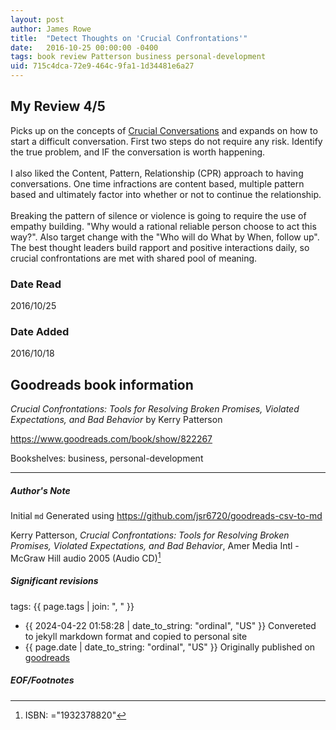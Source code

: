```yaml
---
layout: post
author: James Rowe
title:  "Detect Thoughts on 'Crucial Confrontations'"
date:   2016-10-25 00:00:00 -0400
tags: book review Patterson business personal-development
uid: 715c4dca-72e9-464c-9fa1-1d34481e6a27
---
```


<!-- highly dependent on how you personally use jekyll templates, and how you want this to show up -->
<!-- escape any jekyll keys with double brackets -->

## My Review 4/5

Picks up on the concepts of [Crucial Conversations](https://www.goodreads.com/book/show/15014) and expands on how to start a difficult conversation. First two steps do not require any risk. Identify the true problem, and IF the conversation is worth happening.<br/><br/>I also liked the Content, Pattern, Relationship (CPR) approach to having conversations. One time infractions are content based, multiple pattern based and ultimately factor into whether or not to continue the relationship.<br/><br/>Breaking the pattern of silence or violence is going to require the use of empathy building. "Why would a rational reliable person choose to act this way?".  Also target change with the "Who will do What by When, follow up". The best thought leaders build rapport and positive interactions daily, so crucial confrontations are met with shared pool of meaning.

### Date Read
2016/10/25

### Date Added
2016/10/18

## Goodreads book information

*Crucial Confrontations: Tools for Resolving Broken Promises, Violated Expectations, and Bad Behavior* by Kerry Patterson

https://www.goodreads.com/book/show/822267

Bookshelves: business, personal-development

---

##### Author's Note

Initial `md` Generated using https://github.com/jsr6720/goodreads-csv-to-md

Kerry Patterson, *Crucial Confrontations: Tools for Resolving Broken Promises, Violated Expectations, and Bad Behavior*,  Amer Media Intl - McGraw Hill audio 2005 (Audio CD)[^1]

##### Significant revisions

tags: {{ page.tags | join: ", " }} <!-- todo move this somewhere -->

- {{ 2024-04-22 01:58:28 | date_to_string: "ordinal", "US" }} Convereted to jekyll markdown format and copied to personal site
- {{ page.date | date_to_string: "ordinal", "US" }} Originally published on [goodreads](https://www.goodreads.com)

##### EOF/Footnotes

[^1]: ISBN: ="1932378820"